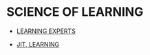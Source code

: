 # SCIENCE OF LEARNING

- [LEARNING EXPERTS]()

<!-- 

Marty Lobdell - Study Less Study Smart
https://www.youtube.com/watch?v=IlU-zDU6aQ0

Barbara Oakley | Learning How to Learn | Talks at Google
https://www.youtube.com/watch?v=vd2dtkMINIw

https://www.youtube.com/watch?v=_f-qkGJBPts
How to Learn Faster with the Feynman Technique (Example Included) 

-->

- [JIT, LEARNING]() <!-- JUST IN TIME, LEARNING -->


